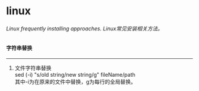 # linux
###### Linux frequently installing approaches.&nbsp;Linux常见安装相关方法。

####	字符串替换
---

1.	文件字符串替换<br>
sed (-i) "s/old string/new string/g" fileName/path<br>其中-i为在原来的文件中替换，g为每行的全局替换。

